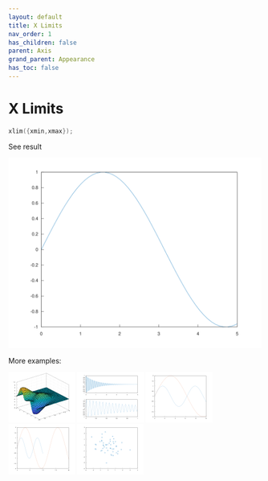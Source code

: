 ```yaml
---
layout: default
title: X Limits
nav_order: 1
has_children: false
parent: Axis
grand_parent: Appearance
has_toc: false
---
```

# X Limits

```cpp
xlim({xmin,xmax});
```


See result

[![example_xlim_1](xlim/xlim_1.svg)](../https://github.com/alandefreitas/matplotplusplus/blob/master/examples/appearance/axis/xlim/xlim_1.cpp)

More examples:
    
[![example_xlim_2](xlim/xlim_2_thumb.png)](../https://github.com/alandefreitas/matplotplusplus/blob/master/examples/appearance/axis/xlim/xlim_2.cpp)  [![example_xlim_3](xlim/xlim_3_thumb.png)](../https://github.com/alandefreitas/matplotplusplus/blob/master/examples/appearance/axis/xlim/xlim_3.cpp)  [![example_xlim_4](xlim/xlim_4_thumb.png)](../https://github.com/alandefreitas/matplotplusplus/blob/master/examples/appearance/axis/xlim/xlim_4.cpp)  [![example_xlim_5](xlim/xlim_5_thumb.png)](../https://github.com/alandefreitas/matplotplusplus/blob/master/examples/appearance/axis/xlim/xlim_5.cpp)  [![example_xlim_6](xlim/xlim_6_thumb.png)](../https://github.com/alandefreitas/matplotplusplus/blob/master/examples/appearance/axis/xlim/xlim_6.cpp)

  


